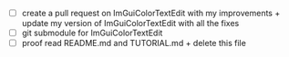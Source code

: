 - [ ] create a pull request on ImGuiColorTextEdit with my improvements + update my version of ImGuiColorTextEdit with all the fixes
- [ ] git submodule for ImGuiColorTextEdit
- [ ] proof read README.md and TUTORIAL.md + delete this file